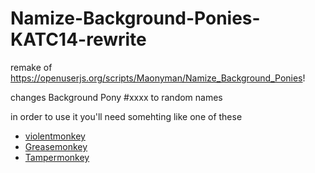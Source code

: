 # Namize-Background-Ponies-KATC14-rewrite
remake of https://openuserjs.org/scripts/Maonyman/Namize_Background_Ponies!

changes Background Pony #xxxx to random names

in order to use it you'll need somehting like one of these

- [violentmonkey](https://violentmonkey.github.io)
- [Greasemonkey](https://www.greasespot.net)
- [Tampermonkey](https://www.tampermonkey.net)
